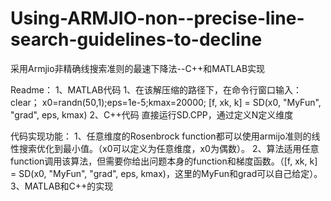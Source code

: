 # Using-ARMJIO-non--precise-line-search-guidelines-to-decline
采用Armjio非精确线搜索准则的最速下降法--C++和MATLAB实现

Readme：
1、MATLAB代码
1、在该解压缩的路径下，在命令行窗口输入：
clear； x0=randn(50,1);eps=1e-5;kmax=20000;
[f, xk, k] = SD(x0, "MyFun", "grad", eps, kmax)
2、C++代码
直接运行SD.CPP，通过定义N定义维度

代码实现功能：
1、任意维度的Rosenbrock function都可以使用armijo准则的线性搜索优化到最小值。（x0可以定义为任意维度，x0为偶数）。
2、算法适用任意function调用该算法，但需要你给出问题本身的function和梯度函数。（[f, xk, k] = SD(x0, "MyFun", "grad", eps, kmax)，这里的MyFun和grad可以自己给定）。
3、MATLAB和C++的实现
